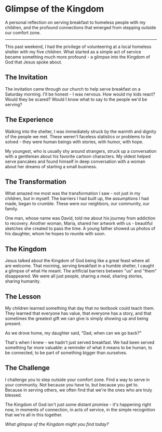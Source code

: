 # Glimpse of the Kingdom

A personal reflection on serving breakfast to homeless people with my children, and the profound connections that emerged from stepping outside our comfort zone.

---

This past weekend, I had the privilege of volunteering at a local homeless shelter with my five children. What started as a simple act of service became something much more profound - a glimpse into the Kingdom of God that Jesus spoke about.

## The Invitation

The invitation came through our church to help serve breakfast on a Saturday morning. I'll be honest - I was nervous. How would my kids react? Would they be scared? Would I know what to say to the people we'd be serving?

## The Experience

Walking into the shelter, I was immediately struck by the warmth and dignity of the people we met. These weren't faceless statistics or problems to be solved - they were human beings with stories, with humor, with hope.

My youngest, who is usually shy around strangers, struck up a conversation with a gentleman about his favorite cartoon characters. My oldest helped serve pancakes and found himself in deep conversation with a woman about her dreams of starting a small business.

## The Transformation

What amazed me most was the transformation I saw - not just in my children, but in myself. The barriers I had built up, the assumptions I had made, began to crumble. These were our neighbors, our community, our family.

One man, whose name was David, told me about his journey from addiction to recovery. Another woman, Maria, shared her artwork with us - beautiful sketches she created to pass the time. A young father showed us photos of his daughter, whom he hopes to reunite with soon.

## The Kingdom

Jesus talked about the Kingdom of God being like a great feast where all are welcome. That morning, serving breakfast in a humble shelter, I caught a glimpse of what He meant. The artificial barriers between "us" and "them" disappeared. We were all just people, sharing a meal, sharing stories, sharing humanity.

## The Lesson

My children learned something that day that no textbook could teach them. They learned that everyone has value, that everyone has a story, and that sometimes the greatest gift we can give is simply showing up and being present.

As we drove home, my daughter said, "Dad, when can we go back?" 

That's when I knew - we hadn't just served breakfast. We had been served something far more valuable: a reminder of what it means to be human, to be connected, to be part of something bigger than ourselves.

## The Challenge

I challenge you to step outside your comfort zone. Find a way to serve in your community. Not because you have to, but because you get to. Because in serving others, we often find that we're the ones who are truly blessed.

The Kingdom of God isn't just some distant promise - it's happening right now, in moments of connection, in acts of service, in the simple recognition that we're all in this together.

*What glimpse of the Kingdom might you find today?*